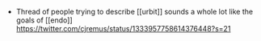 - Thread of people trying to describe [[urbit]] sounds a whole lot like the goals of [[endo]] https://twitter.com/cjremus/status/1333957758614376448?s=21
